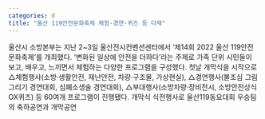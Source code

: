 ```yaml
---
categories: d
title: "울산 119안전문화축제 체험·경연·퀴즈 등 다채"
---
```

울산시 소방본부는 지난 2~3일 울산전시컨벤션센터에서 ‘제14회 2022 울산 119안전문화축제’를 개최했다. ‘변화된 일상에 안전을 더하다’라는 주제로 가족 단위 시민들이 보고, 배우고, 느끼면서 체험하는 다양한 프로그램을 구성했다. 첫날 개막식을 시작으로 △체험행사(소방·생활안전, 재난안전, 차량·구조물, 가상현실), △경연행사(불조심 그림그리기 경연대회, 심폐소생술 경연대회), △부대행사(소방차량·장비전시, 소방안전상식 OX퀴즈) 등 60여개 프로그램이 진행됐다. 개막식 식전행사로 울산119동요대회 우승팀의 축하공연과 개막공연